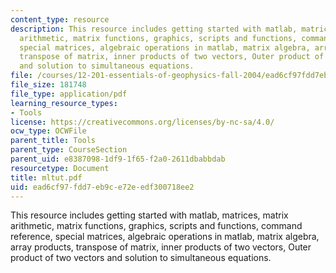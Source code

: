 ```yaml
---
content_type: resource
description: This resource includes getting started with matlab, matrices, matrix
  arithmetic, matrix functions, graphics, scripts and functions, command reference,
  special matrices, algebraic operations in matlab, matrix algebra, array products,
  transpose of matrix, inner products of two vectors, Outer product of two vectors
  and solution to simultaneous equations.
file: /courses/12-201-essentials-of-geophysics-fall-2004/ead6cf97fdd7eb9ce72eedf300718ee2_mltut.pdf
file_size: 181748
file_type: application/pdf
learning_resource_types:
- Tools
license: https://creativecommons.org/licenses/by-nc-sa/4.0/
ocw_type: OCWFile
parent_title: Tools
parent_type: CourseSection
parent_uid: e8387098-1df9-1f65-f2a0-2611dbabbdab
resourcetype: Document
title: mltut.pdf
uid: ead6cf97-fdd7-eb9c-e72e-edf300718ee2
---
```

This resource includes getting started with matlab, matrices, matrix arithmetic, matrix functions, graphics, scripts and functions, command reference, special matrices, algebraic operations in matlab, matrix algebra, array products, transpose of matrix, inner products of two vectors, Outer product of two vectors and solution to simultaneous equations.